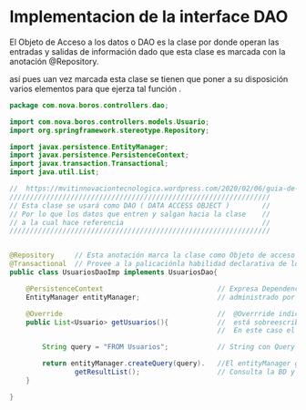 # Implementacion de la interface DAO

El Objeto de Acceso a los datos o DAO es la clase por donde operan las entradas y salidas de información dado que esta clase es marcada con la anotación @Repository.

así pues uan vez marcada esta clase se tienen que poner a su disposición varios elementos para que ejerza tal función .



```java
package com.nova.boros.controllers.dao;

import com.nova.boros.controllers.models.Usuario;
import org.springframework.stereotype.Repository;

import javax.persistence.EntityManager;
import javax.persistence.PersistenceContext;
import javax.transaction.Transactional;
import java.util.List;

//  https://mvitinnovaciontecnologica.wordpress.com/2020/02/06/guia-de-anotaciones-de-spring-framework/
////////////////////////////////////////////////////////////////
// Esta clase se usará como DAO ( DATA ACCESS OBJECT )        //
// Por lo que los datos que entren y salgan hacia la clase    //
// a la cual hace referencia                                  //
////////////////////////////////////////////////////////////////


@Repository     // Esta anotación marca la clase como Objeto de acceso a datos (DAO) u Repositorio
@Transactional  // Provee a la palicaciónla habilidad declarativa de los límites de la transacción
public class UsuariosDaoImp implements UsuariosDao{

    @PersistenceContext                            // Expresa Dependencia a un Entity manager
    EntityManager entityManager;                   // administrado por el contenedor y su contexto

    @Override                                      //  @Overrride indica que el método de la clase hijo UsuariosDaoImpl
    public List<Usuario> getUsuarios(){            //  está sobreescribiendo al método de la clase padre UsuarioDao
                                                   //  En este caso el método getUsuarios.

        String query = "FROM Usuarios";            // String con Query de Hibernate

        return entityManager.createQuery(query).   //El entityManager gestiona el query creado para hecar la
                getResultList();                   // Consulta la BD y el resultado devolverlo en una Lista.
    }

}

```
